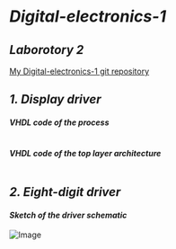 # *Digital-electronics-1*

## *Laborotory 2*

[My Digital-electronics-1 git repository](https://github.com/shad0w3y3/Digital-electronics-1)

## *1. Display driver*

#### *VHDL code of the process*

``` VHDL

```

#### *VHDL code of the top layer architecture*

``` VHDL

```

## *2. Eight-digit driver*

#### *Sketch of the driver schematic*

![Image]()
